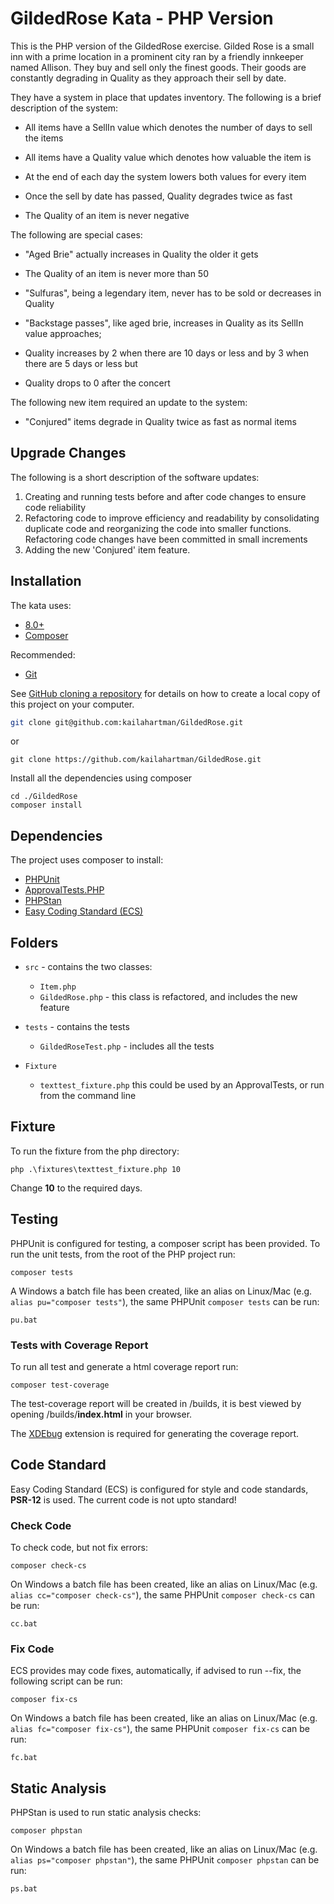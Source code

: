 # GildedRose Kata - PHP Version

This is the PHP version of the GildedRose exercise.
Gilded Rose is a small inn with a prime location in a prominent city ran by a friendly innkeeper named Allison. They buy and sell only the finest goods. Their goods are constantly degrading in Quality as they approach their sell by date.

They have a system in place that updates inventory. The following is a brief description of the system:

- All items have a SellIn value which denotes the number of days to sell the items

- All items have a Quality value which denotes how valuable the item is

- At the end of each day the system lowers both values for every item

- Once the sell by date has passed, Quality degrades twice as fast

- The Quality of an item is never negative

The following are special cases:

- "Aged Brie" actually increases in Quality the older it gets

- The Quality of an item is never more than 50

- "Sulfuras", being a legendary item, never has to be sold or decreases in Quality

- "Backstage passes", like aged brie, increases in Quality as its SellIn value approaches;

- Quality increases by 2 when there are 10 days or less and by 3 when there are 5 days or less but

- Quality drops to 0 after the concert

The following new item required an update to the system:

- "Conjured" items degrade in Quality twice as fast as normal items

## Upgrade Changes

The following is a short description of the software updates:
1) Creating and running tests before and after code changes to ensure code reliability
2) Refactoring code to improve efficiency and readability by consolidating duplicate code and reorganizing the code into smaller functions. Refactoring code changes have been committed in small increments 
3) Adding the new 'Conjured' item feature.

## Installation

The kata uses:

- [8.0+](https://www.php.net/downloads.php)
- [Composer](https://getcomposer.org)

Recommended:

- [Git](https://git-scm.com/downloads)

See [GitHub cloning a repository](https://help.github.com/en/articles/cloning-a-repository) for details on how to
create a local copy of this project on your computer.

```sh
git clone git@github.com:kailahartman/GildedRose.git
```

or

```shell script
git clone https://github.com/kailahartman/GildedRose.git
```

Install all the dependencies using composer

```shell script
cd ./GildedRose
composer install
```

## Dependencies

The project uses composer to install:

- [PHPUnit](https://phpunit.de/)
- [ApprovalTests.PHP](https://github.com/approvals/ApprovalTests.php)
- [PHPStan](https://github.com/phpstan/phpstan)
- [Easy Coding Standard (ECS)](https://github.com/symplify/easy-coding-standard)

## Folders

- `src` - contains the two classes:
    - `Item.php` 
    - `GildedRose.php` - this class is refactored, and includes the new feature
- `tests` - contains the tests
    - `GildedRoseTest.php` - includes all the tests
     
- `Fixture`
    - `texttest_fixture.php` this could be used by an ApprovalTests, or run from the command line

## Fixture

To run the fixture from the php directory:

```shell
php .\fixtures\texttest_fixture.php 10
```

Change **10** to the required days.

## Testing

PHPUnit is configured for testing, a composer script has been provided. To run the unit tests, from the root of the PHP
project run:

```shell script
composer tests
```

A Windows a batch file has been created, like an alias on Linux/Mac (e.g. `alias pu="composer tests"`), the same
PHPUnit `composer tests` can be run:

```shell script
pu.bat
```

### Tests with Coverage Report

To run all test and generate a html coverage report run:

```shell script
composer test-coverage
```

The test-coverage report will be created in /builds, it is best viewed by opening /builds/**index.html** in your
browser.

The [XDEbug](https://xdebug.org/download) extension is required for generating the coverage report.

## Code Standard

Easy Coding Standard (ECS) is configured for style and code standards, **PSR-12** is used. The current code is not upto
standard!

### Check Code

To check code, but not fix errors:

```shell script
composer check-cs
``` 

On Windows a batch file has been created, like an alias on Linux/Mac (e.g. `alias cc="composer check-cs"`), the same
PHPUnit `composer check-cs` can be run:

```shell script
cc.bat
```

### Fix Code

ECS provides may code fixes, automatically, if advised to run --fix, the following script can be run:

```shell script
composer fix-cs
```

On Windows a batch file has been created, like an alias on Linux/Mac (e.g. `alias fc="composer fix-cs"`), the same
PHPUnit `composer fix-cs` can be run:

```shell script
fc.bat
```

## Static Analysis

PHPStan is used to run static analysis checks:

```shell script
composer phpstan
```

On Windows a batch file has been created, like an alias on Linux/Mac (e.g. `alias ps="composer phpstan"`), the same
PHPUnit `composer phpstan` can be run:

```shell script
ps.bat

